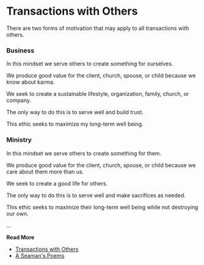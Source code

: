 # Transactions with Others


There are two forms of motivation that may apply to all transactions with others.


### Business


In this mindset we serve others to create something for ourselves. 

We produce good value for the client, church, spouse, or child because we know about karma.

We seek to create a sustainable lifestyle, organization, family, church, or company.

The only way to do this is to serve well and build trust.

This ethic seeks to maximize my long-term well being.



### Ministry


In this mindset we serve others to create something for them. 

We produce good value for the client, church, spouse, or child because we care about them more than us.

We seek to create a good life for others.

The only way to do this is to serve well and make sacrifices as needed.

This ethic seeks to maximize their long-term well being while not destroying our own.



...

**Read More**

* [Transactions with Others](https://seamansguide.com/book/poem/Transactions.md)
* [A Seaman's Poems](https://seamansguide.com/book/poem)


